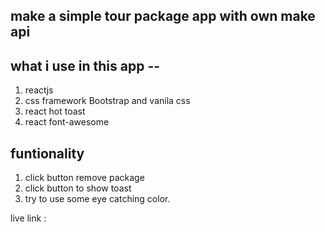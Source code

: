 

## make a simple tour package app with own make api



## what i use in this app --
1. reactjs
2. css framework Bootstrap and vanila css
3. react hot toast 
4. react font-awesome

## funtionality
1. click button remove package
2. click button to show toast 
3. try to use some eye catching color.


live link : 










